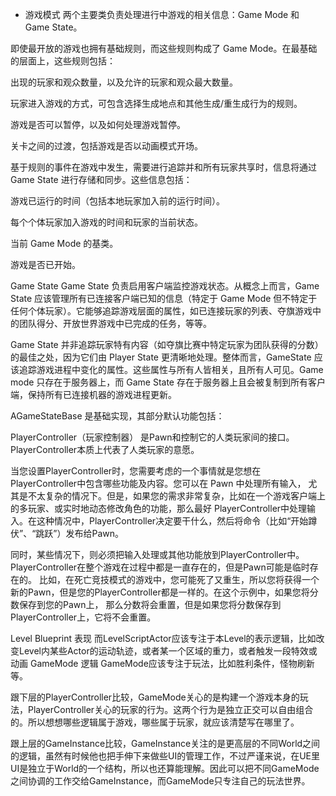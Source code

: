 * 游戏模式
两个主要类负责处理进行中游戏的相关信息：Game Mode 和 Game State。

即使最开放的游戏也拥有基础规则，而这些规则构成了 Game Mode。在最基础的层面上，这些规则包括：

出现的玩家和观众数量，以及允许的玩家和观众最大数量。

玩家进入游戏的方式，可包含选择生成地点和其他生成/重生成行为的规则。

游戏是否可以暂停，以及如何处理游戏暂停。

关卡之间的过渡，包括游戏是否以动画模式开场。

基于规则的事件在游戏中发生，需要进行追踪并和所有玩家共享时，信息将通过 Game State 进行存储和同步。这些信息包括：

游戏已运行的时间（包括本地玩家加入前的运行时间）。

每个个体玩家加入游戏的时间和玩家的当前状态。

当前 Game Mode 的基类。

游戏是否已开始。


Game State
Game State 负责启用客户端监控游戏状态。从概念上而言，Game State 应该管理所有已连接客户端已知的信息（特定于 Game Mode 但不特定于任何个体玩家）。它能够追踪游戏层面的属性，如已连接玩家的列表、夺旗游戏中的团队得分、开放世界游戏中已完成的任务，等等。

Game State 并非追踪玩家特有内容（如夺旗比赛中特定玩家为团队获得的分数）的最佳之处，因为它们由 Player State 更清晰地处理。整体而言，GameState 应该追踪游戏进程中变化的属性。这些属性与所有人皆相关，且所有人可见。Game mode 只存在于服务器上，而 Game State 存在于服务器上且会被复制到所有客户端，保持所有已连接机器的游戏进程更新。

AGameStateBase 是基础实现，其部分默认功能包括：




PlayerController（玩家控制器） 是Pawn和控制它的人类玩家间的接口。PlayerController本质上代表了人类玩家的意愿。

当您设置PlayerController时，您需要考虑的一个事情就是您想在PlayerController中包含哪些功能及内容。您可以在 Pawn 中处理所有输入， 尤其是不太复杂的情况下。但是，如果您的需求非常复杂，比如在一个游戏客户端上的多玩家、或实时地动态修改角色的功能，那么最好 PlayerController中处理输入。在这种情况中，PlayerController决定要干什么，然后将命令（比如“开始蹲伏”、“跳跃”）发布给Pawn。

同时，某些情况下，则必须把输入处理或其他功能放到PlayerController中。PlayerController在整个游戏在过程中都是一直存在的，但是Pawn可能是临时存在的。 比如，在死亡竞技模式的游戏中，您可能死了又重生，所以您将获得一个新的Pawn，但是您的PlayerController都是一样的。在这个示例中，如果您将分数保存到您的Pawn上， 那么分数将会重置，但是如果您将分数保存到PlayerController上，它将不会重置。



Level Blueprint 表现
而LevelScriptActor应该专注于本Level的表示逻辑，比如改变Level内某些Actor的运动轨迹，或者某一个区域的重力，或者触发一段特效或动画
GameMode 逻辑
GameMode应该专注于玩法，比如胜利条件，怪物刷新等。

跟下层的PlayerController比较，GameMode关心的是构建一个游戏本身的玩法，PlayerController关心的玩家的行为。这两个行为是独立正交可以自由组合的。所以想想哪些逻辑属于游戏，哪些属于玩家，就应该清楚写在哪里了。

跟上层的GameInstance比较，GameInstance关注的是更高层的不同World之间的逻辑，虽然有时候他也把手伸下来做些UI的管理工作，不过严谨来说，在UE里UI是独立于World的一个结构，所以也还算能理解。因此可以把不同GameMode之间协调的工作交给GameInstance，而GameMode只专注自己的玩法世界。